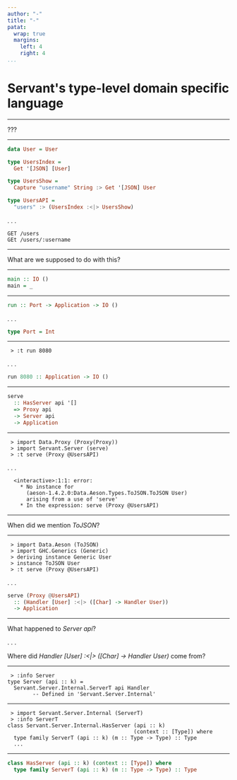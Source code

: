 ```yaml
---
author: "-"
title: "-"
patat:
  wrap: true
  margins:
    left: 4
    right: 4
...
```


# Servant's type-level domain specific language

---

???

---

```haskell
data User = User

type UsersIndex =
  Get '[JSON] [User]

type UsersShow =
  Capture "username" String :> Get '[JSON] User

type UsersAPI =
  "users" :> (UsersIndex :<|> UsersShow)
```

. . .

```
GET /users
GEt /users/:username
```

---

What are we supposed to do with this?

---

```haskell
main :: IO ()
main = _
```

---

```haskell
run :: Port -> Application -> IO ()
```

. . .

```haskell
type Port = Int
```
---

```
 > :t run 8080
```

. . .

```haskell
run 8080 :: Application -> IO ()
```

---

```haskell
serve
  :: HasServer api '[]
  => Proxy api
  -> Server api
  -> Application
```

---

```
 > import Data.Proxy (Proxy(Proxy))
 > import Servant.Server (serve)
 > :t serve (Proxy @UsersAPI)
```
. . .

```
  <interactive>:1:1: error:
    * No instance for
      (aeson-1.4.2.0:Data.Aeson.Types.ToJSON.ToJSON User)
      arising from a use of 'serve'
    * In the expression: serve (Proxy @UsersAPI)
```

---

When did we mention _ToJSON_?

---

```
 > import Data.Aeson (ToJSON)
 > import GHC.Generics (Generic)
 > deriving instance Generic User
 > instance ToJSON User
 > :t serve (Proxy @UsersAPI)
```

. . .

```haskell
serve (Proxy @UsersAPI)
  :: (Handler [User] :<|> ([Char] -> Handler User))
  -> Application
```

---

What happened to _Server api_?

. . .

Where did _Handler [User] :<|> ([Char] -> Handler User)_ come from?

---

```
 > :info Server
type Server (api :: k) =
  Servant.Server.Internal.ServerT api Handler
        -- Defined in 'Servant.Server.Internal'
```

---

```
 > import Servant.Server.Internal (ServerT)
 > :info ServerT
class Servant.Server.Internal.HasServer (api :: k)
                                        (context :: [Type]) where
  type family ServerT (api :: k) (m :: Type -> Type) :: Type
  ...
```

---

```haskell
class HasServer (api :: k) (context :: [Type]) where
  type family ServerT (api :: k) (m :: Type -> Type) :: Type
```
